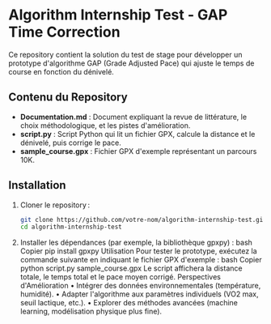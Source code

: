 # Algorithm Internship Test - GAP Time Correction

Ce repository contient la solution du test de stage pour développer un prototype d'algorithme GAP (Grade Adjusted Pace) qui ajuste le temps de course en fonction du dénivelé.

## Contenu du Repository

- **Documentation.md** : Document expliquant la revue de littérature, le choix méthodologique, et les pistes d'amélioration.
- **script.py** : Script Python qui lit un fichier GPX, calcule la distance et le dénivelé, puis corrige le pace.
- **sample_course.gpx** : Fichier GPX d'exemple représentant un parcours 10K.

## Installation

1. Cloner le repository :
   ```bash
   git clone https://github.com/votre-nom/algorithm-internship-test.git
   cd algorithm-internship-test
2.	Installer les dépendances (par exemple, la bibliothèque gpxpy) :
bash
Copier
pip install gpxpy
Utilisation
Pour tester le prototype, exécutez la commande suivante en indiquant le fichier GPX d'exemple :
bash
Copier
python script.py sample_course.gpx
Le script affichera la distance totale, le temps total et le pace moyen corrigé.
Perspectives d'Amélioration
•	Intégrer des données environnementales (température, humidité).
•	Adapter l'algorithme aux paramètres individuels (VO2 max, seuil lactique, etc.).
•	Explorer des méthodes avancées (machine learning, modélisation physique plus fine).

